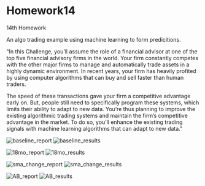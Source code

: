 # Homework14
14th Homework

An algo trading example using machine learning to form predicitions.

"In this Challenge, you’ll assume the role of a financial advisor at one of the top five financial advisory firms in the world. Your firm constantly competes with the other major firms to manage and automatically trade assets in a highly dynamic environment. In recent years, your firm has heavily profited by using computer algorithms that can buy and sell faster than human traders.

The speed of these transactions gave your firm a competitive advantage early on. But, people still need to specifically program these systems, which limits their ability to adapt to new data. You’re thus planning to improve the existing algorithmic trading systems and maintain the firm’s competitive advantage in the market. To do so, you’ll enhance the existing trading signals with machine learning algorithms that can adapt to new data."

![baseline_report](https://github.com/doughj1466/Homework14/assets/145073929/bf9b1926-608c-4946-836e-e3a38876e7c1)
![baseline_results](https://github.com/doughj1466/Homework14/assets/145073929/d831470b-0407-47dd-886e-887d34b96ac2)

![18mo_report](https://github.com/doughj1466/Homework14/assets/145073929/e77a1b4e-41d3-426d-8928-8b2fb6059430)
![18mo_results](https://github.com/doughj1466/Homework14/assets/145073929/4fdb0e03-939e-4cc0-b844-8a3c7048e0ee)


![sma_change_report](https://github.com/doughj1466/Homework14/assets/145073929/37dfb3b6-3653-47ee-9e55-54aa67f4067b)
![sma_change_results](https://github.com/doughj1466/Homework14/assets/145073929/3c50924b-939c-42a7-8605-a4f8d2dde7f7)

![AB_report](https://github.com/doughj1466/Homework14/assets/145073929/6f4ce4dc-c570-4429-b11c-ecce597db0c3)
![AB_results](https://github.com/doughj1466/Homework14/assets/145073929/54fe9b73-7186-4140-bad6-a67ae6070f14)








